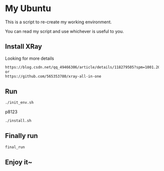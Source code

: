 # My Ubuntu

This is a script to re-create my working environment.

You can read my script and use whichever is useful to you.

## Install XRay

Looking for more details

```bash
https://blog.csdn.net/qq_49466306/article/details/118279505?spm=1001.2014.3001.5502
or
https://github.com/565353780/xray-all-in-one
```

## Run

```bash
./init_env.sh
```

p8123

```bash
./install.sh
```

## Finally run
```bash
final_run
```

## Enjoy it~

